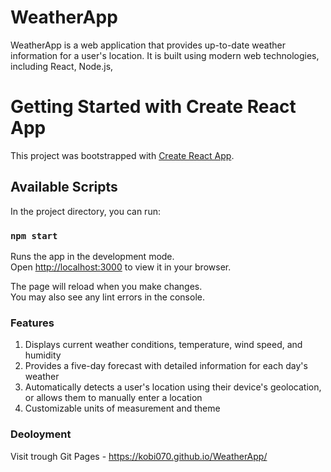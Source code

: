 # WeatherApp
WeatherApp is a web application that provides up-to-date weather information for a user's location. It is built using modern web technologies, including React, Node.js,

# Getting Started with Create React App

This project was bootstrapped with [Create React App](https://github.com/facebook/create-react-app).

## Available Scripts

In the project directory, you can run:

### `npm start`

Runs the app in the development mode.\
Open [http://localhost:3000](http://localhost:3000) to view it in your browser.

The page will reload when you make changes.\
You may also see any lint errors in the console.

### Features
1. Displays current weather conditions, temperature, wind speed, and humidity
2. Provides a five-day forecast with detailed information for each day's weather
3. Automatically detects a user's location using their device's geolocation, or allows them to manually enter a location
4. Customizable units of measurement and theme

### Deoloyment
Visit trough Git Pages - https://kobi070.github.io/WeatherApp/
